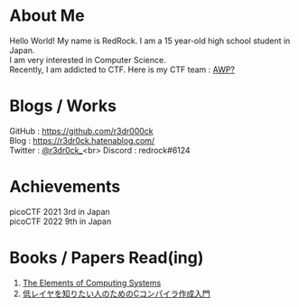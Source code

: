 # About Me
Hello World! My name is RedRock. I am a 15 year-old high school student in Japan.<br>
I am very interested in Computer Science. <br>
Recently, I am addicted to CTF. Here is my CTF team : [AWP?](https://ctftime.org/team/154623)

# Blogs / Works
GitHub : https://github.com/r3dr000ck<br>
Blog : https://r3dr0ck.hatenablog.com/<br>
Twitter : [@r3dr0ck_](https://twitter.com/r3dr0ck_)<br>
Discord : redrock#6124

# Achievements
picoCTF 2021 3rd in Japan<br>
picoCTF 2022 9th in Japan

# Books / Papers Read(ing)
1. [The Elements of Computing Systems](https://www.nand2tetris.org/) <br>
2. [低レイヤを知りたい人のためのCコンパイラ作成入門](https://www.sigbus.info/compilerbook) <br>
